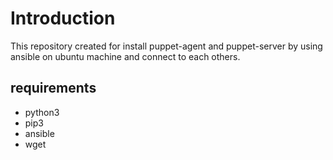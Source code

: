 # Introduction

This repository created for install puppet-agent and puppet-server by using ansible on ubuntu machine and connect to each others.

## requirements
- python3
- pip3
- ansible
- wget
